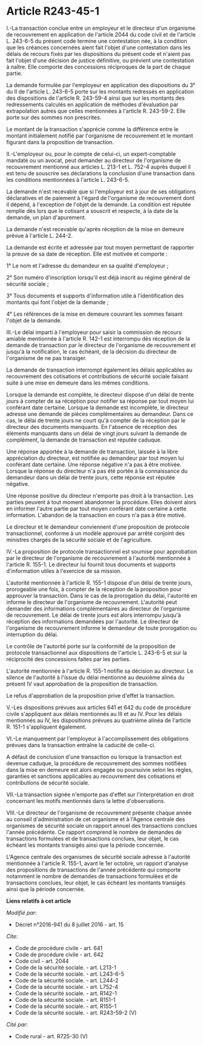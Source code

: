 # Article R243-45-1

I.-La transaction conclue entre un employeur et le directeur d'un organisme de recouvrement en application de l'article 2044
du code civil et de l'article L. 243-6-5 du présent code termine une contestation née, à la condition que les créances
concernées aient fait l'objet d'une contestation dans les délais de recours fixés par les dispositions du présent code et
n'aient pas fait l'objet d'une décision de justice définitive, ou prévient une contestation à naître. Elle comporte des
concessions réciproques de la part de chaque partie. 

La demande formulée par l'employeur en application des dispositions du 3° du II de l'article L. 243-6-5 porte sur les
montants redressés en application des dispositions de l'article R. 243-59-4 ainsi que sur les montants des redressements
calculés en application de méthodes d'évaluation par extrapolation autres que celles mentionnées à l'article R. 243-59-2.
Elle porte sur des sommes non prescrites. 

Le montant de la transaction s'apprécie comme la différence entre le montant initialement notifié par l'organisme de
recouvrement et le montant figurant dans la proposition de transaction. 

II.-L'employeur ou, pour le compte de celui-ci, un expert-comptable mandaté ou un avocat, peut demander au directeur de
l'organisme de recouvrement mentionné aux articles L. 213-1 et L. 752-4 auprès duquel il est tenu de souscrire ses
déclarations la conclusion d'une transaction dans les conditions mentionnées à l'article L. 243-6-5. 

La demande n'est recevable que si l'employeur est à jour de ses obligations déclaratives et de paiement à l'égard de
l'organisme de recouvrement dont il dépend, à l'exception de l'objet de la demande. La condition est réputée remplie dès lors
que le cotisant a souscrit et respecte, à la date de la demande, un plan d'apurement. 

La demande n'est recevable qu'après réception de la mise en demeure prévue à l'article L. 244-2. 

La demande est écrite et adressée par tout moyen permettant de rapporter la preuve de sa date de réception. Elle est motivée
et comporte : 

1° Le nom et l'adresse du demandeur en sa qualité d'employeur ; 

2° Son numéro d'inscription lorsqu'il est déjà inscrit au régime général de sécurité sociale ; 

3° Tous documents et supports d'information utile à l'identification des montants qui font l'objet de la demande ; 

4° Les références de la mise en demeure couvrant les sommes faisant l'objet de la demande. 

III.-Le délai imparti à l'employeur pour saisir la commission de recours amiable mentionnée à l'article R. 142-1 est
interrompu dès réception de la demande de transaction par le directeur de l'organisme de recouvrement et jusqu'à la
notification, le cas échéant, de la décision du directeur de l'organisme de ne pas transiger. 

La demande de transaction interrompt également les délais applicables au recouvrement des cotisations et contributions de
sécurité sociale faisant suite à une mise en demeure dans les mêmes conditions. 

Lorsque la demande est complète, le directeur dispose d'un délai de trente jours à compter de sa réception pour notifier sa
réponse par tout moyen lui conférant date certaine. Lorsque la demande est incomplète, le directeur adresse une demande de
pièces complémentaires au demandeur. Dans ce cas, le délai de trente jours ne court qu'à compter de la réception par le
directeur des documents manquants. En l'absence de réception des éléments manquants dans un délai de vingt jours suivant la
demande de complément, la demande de transaction est réputée caduque. 

Une réponse apportée à la demande de transaction, laissée à la libre appréciation du directeur, est notifiée au demandeur par
tout moyen lui conférant date certaine. Une réponse négative n'a pas à être motivée. Lorsque la réponse du directeur n'a pas
été portée à la connaissance du demandeur dans un délai de trente jours, cette réponse est réputée négative. 

Une réponse positive du directeur n'emporte pas droit à la transaction. Les parties peuvent à tout moment abandonner la
procédure. Elles doivent alors en informer l'autre partie par tout moyen conférant date certaine à cette information.
L'abandon de la transaction en cours n'a pas à être motivé. 

Le directeur et le demandeur conviennent d'une proposition de protocole transactionnel, conforme à un modèle approuvé par
arrêté conjoint des ministres chargés de la sécurité sociale et de l'agriculture. 

IV.-La proposition de protocole transactionnel est soumise pour approbation par le directeur de l'organisme de recouvrement à
l'autorité mentionnée à l'article R. 155-1. Le directeur lui fournit tous documents et supports d'information utiles à
l'exercice de sa mission. 

L'autorité mentionnée à l'article R. 155-1 dispose d'un délai de trente jours, prorogeable une fois, à compter de la
réception de la proposition pour approuver la transaction. Dans le cas de la prorogation du délai, l'autorité en informe le
directeur de l'organisme de recouvrement. L'autorité peut demander des informations complémentaires au directeur de
l'organisme de recouvrement. Le délai de trente jours est alors interrompu jusqu'à réception des informations demandées par
l'autorité. Le directeur de l'organisme de recouvrement informe le demandeur de toute prorogation ou interruption du délai. 

Le contrôle de l'autorité porte sur la conformité de la proposition de protocole transactionnel aux dispositions de l'article
L. 243-6-5 et sur la réciprocité des concessions faites par les parties. 

L'autorité mentionnée à l'article R. 155-1 notifie sa décision au directeur. Le silence de l'autorité à l'issue du délai
mentionné au deuxième alinéa du présent IV vaut approbation de la proposition de transaction. 

Le refus d'approbation de la proposition prive d'effet la transaction. 

V.-Les dispositions prévues aux articles 641 et 642 du code de procédure civile s'appliquent aux délais mentionnés au III et
au IV. Pour les délais mentionnés au IV, les dispositions prévues au quatrième alinéa de l'article R. 151-1 s'appliquent
également. 

VI.-Le manquement par l'employeur à l'accomplissement des obligations prévues dans la transaction entraîne la caducité de
celle-ci. 

A défaut de conclusion d'une transaction ou lorsque la transaction est devenue caduque, la procédure de recouvrement des
sommes notifiées dans la mise en demeure est alors engagée ou poursuivie selon les règles, garanties et sanctions applicables
au recouvrement des cotisations et contributions de sécurité sociale. 

VII.-La transaction signée n'emporte pas d'effet sur l'interprétation en droit concernant les motifs mentionnés dans la
lettre d'observations. 

VIII.-Le directeur de l'organisme de recouvrement présente chaque année au conseil d'administration de cet organisme et à
l'Agence centrale des organismes de sécurité sociale un rapport annuel des transactions conclues l'année précédente. Ce
rapport comprend le nombre de demandes de transactions formulées et de transactions conclues, leur objet, le cas échéant les
montants transigés ainsi que la période concernée. 

L'Agence centrale des organismes de sécurité sociale adresse à l'autorité mentionnée à l'article R. 155-1, avant le 1er
octobre, un rapport d'analyse des propositions de transactions de l'année précédente qui comporte notamment le nombre de
demandes de transactions formulées et de transactions conclues, leur objet, le cas échéant les montants transigés ainsi que
la période concernée.

**Liens relatifs à cet article**

_Modifié par_:

  - Décret n°2016-941 du 8 juillet 2016 - art. 15

_Cite_:

  - Code de procédure civile - art. 641
  - Code de procédure civile - art. 642
  - Code civil - art. 2044
  - Code de la sécurité sociale. - art. L213-1
  - Code de la sécurité sociale. - art. L243-6-5
  - Code de la sécurité sociale. - art. L244-2
  - Code de la sécurité sociale. - art. L752-4
  - Code de la sécurité sociale. - art. R142-1
  - Code de la sécurité sociale. - art. R151-1
  - Code de la sécurité sociale. - art. R155-1
  - Code de la sécurité sociale. - art. R243-59-2 (V)

_Cité par_:

  - Code rural - art. R725-30 (V)
